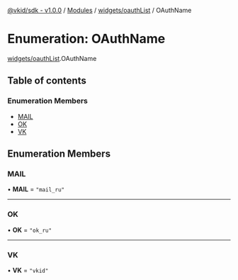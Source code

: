 [@vkid/sdk - v1.0.0](../README.md) / [Modules](../modules.md) / [widgets/oauthList](../modules/widgets_oauthList.md) / OAuthName

# Enumeration: OAuthName

[widgets/oauthList](../modules/widgets_oauthList.md).OAuthName

## Table of contents

### Enumeration Members

- [MAIL](widgets_oauthList.OAuthName.md#mail)
- [OK](widgets_oauthList.OAuthName.md#ok)
- [VK](widgets_oauthList.OAuthName.md#vk)

## Enumeration Members

### MAIL

• **MAIL** = ``"mail_ru"``

___

### OK

• **OK** = ``"ok_ru"``

___

### VK

• **VK** = ``"vkid"``
